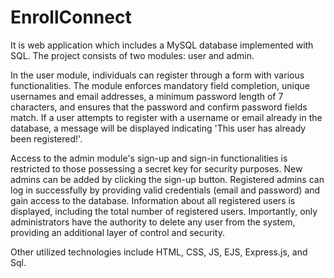 # EnrollConnect
It is web application which includes a MySQL database implemented with SQL. The project consists of two modules: user and admin.

In the user module, individuals can register through a form with various functionalities. The module enforces mandatory field completion, unique usernames and email addresses, a minimum password length of 7 characters, and ensures that the password and confirm password fields match. If a user attempts to register with a username or email already in the database, a message will be displayed indicating 'This user has already been registered!'.

Access to the admin module's sign-up and sign-in functionalities is restricted to those possessing a secret key for security purposes. New admins can be added by clicking the sign-up button. Registered admins can log in successfully by providing valid credentials (email and password) and gain access to the database. Information about all registered users is displayed, including the total number of registered users. Importantly, only administrators have the authority to delete any user from the system, providing an additional layer of control and security.

Other utilized technologies include HTML, CSS, JS, EJS, Express.js, and Sql.
